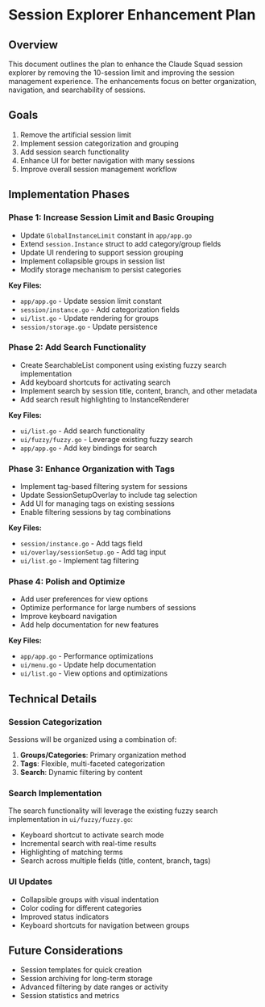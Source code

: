 # Session Explorer Enhancement Plan

## Overview

This document outlines the plan to enhance the Claude Squad session explorer by removing the 10-session limit and improving the session management experience. The enhancements focus on better organization, navigation, and searchability of sessions.

## Goals

1. Remove the artificial session limit
2. Implement session categorization and grouping
3. Add session search functionality
4. Enhance UI for better navigation with many sessions
5. Improve overall session management workflow

## Implementation Phases

### Phase 1: Increase Session Limit and Basic Grouping

- Update `GlobalInstanceLimit` constant in `app/app.go`
- Extend `session.Instance` struct to add category/group fields
- Update UI rendering to support session grouping
- Implement collapsible groups in session list
- Modify storage mechanism to persist categories

**Key Files:**
- `app/app.go` - Update session limit constant
- `session/instance.go` - Add categorization fields
- `ui/list.go` - Update rendering for groups
- `session/storage.go` - Update persistence

### Phase 2: Add Search Functionality

- Create SearchableList component using existing fuzzy search implementation
- Add keyboard shortcuts for activating search
- Implement search by session title, content, branch, and other metadata
- Add search result highlighting to InstanceRenderer

**Key Files:**
- `ui/list.go` - Add search functionality
- `ui/fuzzy/fuzzy.go` - Leverage existing fuzzy search
- `app/app.go` - Add key bindings for search

### Phase 3: Enhance Organization with Tags

- Implement tag-based filtering system for sessions
- Update SessionSetupOverlay to include tag selection
- Add UI for managing tags on existing sessions
- Enable filtering sessions by tag combinations

**Key Files:**
- `session/instance.go` - Add tags field
- `ui/overlay/sessionSetup.go` - Add tag input
- `ui/list.go` - Implement tag filtering

### Phase 4: Polish and Optimize

- Add user preferences for view options
- Optimize performance for large numbers of sessions
- Improve keyboard navigation
- Add help documentation for new features

**Key Files:**
- `app/app.go` - Performance optimizations
- `ui/menu.go` - Update help documentation
- `ui/list.go` - View options and optimizations

## Technical Details

### Session Categorization

Sessions will be organized using a combination of:
1. **Groups/Categories**: Primary organization method
2. **Tags**: Flexible, multi-faceted categorization
3. **Search**: Dynamic filtering by content

### Search Implementation

The search functionality will leverage the existing fuzzy search implementation in `ui/fuzzy/fuzzy.go`:
- Keyboard shortcut to activate search mode
- Incremental search with real-time results
- Highlighting of matching terms
- Search across multiple fields (title, content, branch, tags)

### UI Updates

- Collapsible groups with visual indentation
- Color coding for different categories
- Improved status indicators
- Keyboard shortcuts for navigation between groups

## Future Considerations

- Session templates for quick creation
- Session archiving for long-term storage
- Advanced filtering by date ranges or activity
- Session statistics and metrics